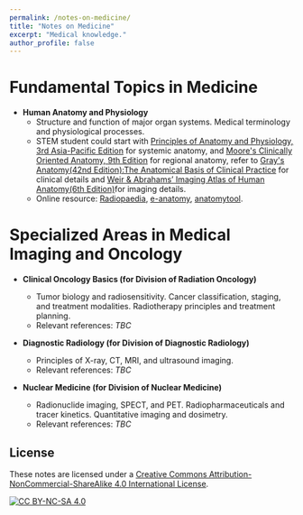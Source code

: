 ```yaml
---
permalink: /notes-on-medicine/
title: "Notes on Medicine"
excerpt: "Medical knowledge."
author_profile: false
---
```


<span class='anchor' id='notes-on-medicine'></span>

# Fundamental Topics in Medicine

- **Human Anatomy and Physiology**  
  - Structure and function of major organ systems. Medical terminology and physiological processes.
  - STEM student could start with [Principles of Anatomy and Physiology, 3rd Asia-Pacific Edition](https://www.wileydirect.com.au/blog/buy/principles-of-anatomy-and-physiology-asia-pacific-edition/?srsltid=AfmBOorTRFBSIrfO-PDfTd9BR-kaYMWYP-mamYNXRg-ehUL8ADH62A3D) for systemic anatomy, and [Moore's Clinically Oriented Anatomy, 9th Edition](https://shop.lww.com/moore-s-clinically-oriented-anatomy/p/9781975209544?srsltid=AfmBOopd_CAzJbcWOXU7i6bFNUOBTxDoVCQzIYINXxg1ak7L7EMn5ar7) for regional anatomy, refer to [Gray's Anatomy(42nd Edition):The Anatomical Basis of Clinical Practice](https://shop.elsevier.com/books/grays-anatomy/standring/978-0-7020-7705-0) for clinical details and [Weir & Abrahams’ Imaging Atlas of Human Anatomy(6th Edition)](https://shop.elsevier.com/books/weir-and-abrahams-imaging-atlas-of-human-anatomy/spratt/978-0-7020-7926-9)for imaging details.
  - Online resource: [Radiopaedia](https://radiopaedia.org/?lang=us), [e-anatomy](https://www.imaios.com/cn/e-anatomy), [anatomytool](https://anatomytool.org/content/best-open-anatomy-learning-resources).

# Specialized Areas in Medical Imaging and Oncology

- **Clinical Oncology Basics (for Division of Radiation Oncology)**  
  - Tumor biology and radiosensitivity. Cancer classification, staging, and treatment modalities. Radiotherapy principles and treatment planning.
  - Relevant references: *TBC*  

- **Diagnostic Radiology (for Division of Diagnostic Radiology)**  
  - Principles of X-ray, CT, MRI, and ultrasound imaging.  
  - Relevant references: *TBC*  

- **Nuclear Medicine (for Division of Nuclear Medicine)**  
  - Radionuclide imaging, SPECT, and PET. Radiopharmaceuticals and tracer kinetics. Quantitative imaging and dosimetry.
  - Relevant references: *TBC*
    
## License  
These notes are licensed under a [Creative Commons Attribution-NonCommercial-ShareAlike 4.0 International License](https://creativecommons.org/licenses/by-nc-sa/4.0/).  

[![CC BY-NC-SA 4.0](https://licensebuttons.net/l/by-nc-sa/4.0/88x31.png)](https://creativecommons.org/licenses/by-nc-sa/4.0/)
